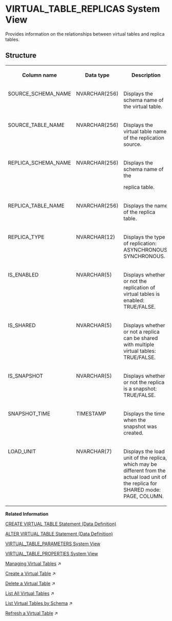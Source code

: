 <!-- loioce3d19fc0df84880a57ea94fcee9b71a -->

# VIRTUAL\_TABLE\_REPLICAS System View

Provides information on the relationships between virtual tables and replica tables.



<a name="loioce3d19fc0df84880a57ea94fcee9b71a___v_i_r_t_u_a_l__t_a_b_l_e_s_1struct_VIRTUAL_TABLES"/>

## Structure


<table>
<tr>
<th valign="top">

Column name



</th>
<th valign="top">

Data type



</th>
<th valign="top">

Description



</th>
</tr>
<tr>
<td valign="top">

SOURCE\_SCHEMA\_NAME



</td>
<td valign="top">

NVARCHAR\(256\)



</td>
<td valign="top">

Displays the schema name of the virtual table.



</td>
</tr>
<tr>
<td valign="top">

SOURCE\_TABLE\_NAME



</td>
<td valign="top">

NVARCHAR\(256\)



</td>
<td valign="top">

Displays the virtual table name of the replication source.



</td>
</tr>
<tr>
<td valign="top">

REPLICA\_SCHEMA\_NAME



</td>
<td valign="top">

NVARCHAR\(256\)



</td>
<td valign="top">

Displays the schema name of the

replica table.



</td>
</tr>
<tr>
<td valign="top">

REPLICA\_TABLE\_NAME



</td>
<td valign="top">

NVARCHAR\(256\)



</td>
<td valign="top">

Displays the name of the replica table.



</td>
</tr>
<tr>
<td valign="top">

REPLICA\_TYPE



</td>
<td valign="top">

NVARCHAR\(12\)



</td>
<td valign="top">

Displays the type of replication: ASYNCHRONOUS, SYNCHRONOUS.



</td>
</tr>
<tr>
<td valign="top">

IS\_ENABLED



</td>
<td valign="top">

NVARCHAR\(5\)



</td>
<td valign="top">

Displays whether or not the replication of virtual tables is enabled: TRUE/FALSE.



</td>
</tr>
<tr>
<td valign="top">

IS\_SHARED



</td>
<td valign="top">

NVARCHAR\(5\)



</td>
<td valign="top">

Displays whether or not a replica can be shared with multiple virtual tables: TRUE/FALSE.



</td>
</tr>
<tr>
<td valign="top">

IS\_SNAPSHOT



</td>
<td valign="top">

NVARCHAR\(5\)



</td>
<td valign="top">

Displays whether or not the replica is a snapshot: TRUE/FALSE.



</td>
</tr>
<tr>
<td valign="top">

SNAPSHOT\_TIME



</td>
<td valign="top">

TIMESTAMP



</td>
<td valign="top">

Displays the time when the snapshot was created.



</td>
</tr>
<tr>
<td valign="top">

LOAD\_UNIT



</td>
<td valign="top">

NVARCHAR\(7\)



</td>
<td valign="top">

Displays the load unit of the replica, which may be different from the actual load unit of the replica for SHARED mode: PAGE, COLUMN.



</td>
</tr>
</table>

**Related Information**  


[CREATE VIRTUAL TABLE Statement \(Data Definition\)](../../010-SQL-Reference/012-SQL-Statements/create-virtual-table-statement-data-definition-d2a0406.md "Creates a virtual table at a remote source.")

[ALTER VIRTUAL TABLE Statement \(Data Definition\)](../../010-SQL-Reference/012-SQL-Statements/alter-virtual-table-statement-data-definition-5182698.md "Modifies a virtual table's column properties, and lets you refresh the metadata of a virtual table.")

[VIRTUAL\_TABLE\_PARAMETERS System View](virtual-table-parameters-system-view-95054e1.md "Provides a list of parameters of the virtual tables that refer to column views in a remote SAP HANA database.")

[VIRTUAL\_TABLE\_PROPERTIES System View](virtual-table-properties-system-view-88396eb.md "Provides the properties set on virtual tables.")

[Managing Virtual Tables](https://help.sap.com/viewer/b6c0184b46cc424b9bcce8e6aae02f97/2023_2_QRC/en-US/d16e86e414b54cd0b6facd4f6a2e7e01.html "Virtual tables point to remote tables or views in a remote source. When SQL queries are executed on a virtual table, they access the remote data as if it were stored locally.") :arrow_upper_right:

[Create a Virtual Table](https://help.sap.com/viewer/b6c0184b46cc424b9bcce8e6aae02f97/2023_2_QRC/en-US/4ef3f55395dc47a89462b77b56d71f7f.html "Create a virtual table from the remote object of a remote source.") :arrow_upper_right:

[Delete a Virtual Table](https://help.sap.com/viewer/b6c0184b46cc424b9bcce8e6aae02f97/2023_2_QRC/en-US/ebcb10f2c2d44b3294dfb0cadd88c396.html "Delete an existing virtual table from your schema using the SAP HANA database explorer.") :arrow_upper_right:

[List All Virtual Tables](https://help.sap.com/viewer/b6c0184b46cc424b9bcce8e6aae02f97/2023_2_QRC/en-US/f4badb298616428ba585f68d4c68daa1.html "Provides a list of all virtual tables you have privilege to.") :arrow_upper_right:

[List Virtual Tables by Schema](https://help.sap.com/viewer/b6c0184b46cc424b9bcce8e6aae02f97/2023_2_QRC/en-US/682a0b4ee20349a0b36d3d940a6efaa0.html "Display the virtual tables of a remote source by schema using SQL syntax.") :arrow_upper_right:

[Refresh a Virtual Table](https://help.sap.com/viewer/b6c0184b46cc424b9bcce8e6aae02f97/2023_2_QRC/en-US/14ea22d516634790a29c2e3676dcb9b1.html "Update a virtual table to reflect metadata changes in the corresponding remote source table using SQL syntax.") :arrow_upper_right:

